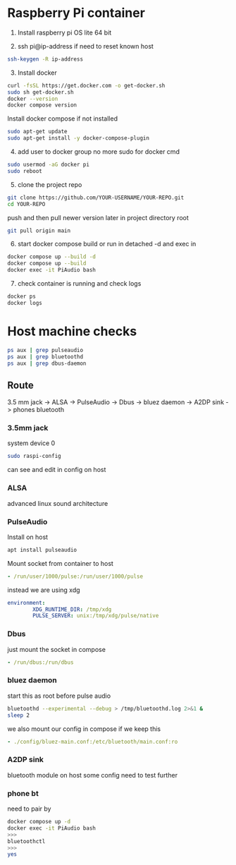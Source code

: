 # Raspberry Pi container


1. Install raspberry pi OS lite 64 bit

2. ssh pi@ip-address
if need to reset known host
```bash
ssh-keygen -R ip-address
```

3. Install docker 
```bash
curl -fsSL https://get.docker.com -o get-docker.sh
sudo sh get-docker.sh
docker --version
docker compose version
```
Install docker compose if not installed
```bash
sudo apt-get update
sudo apt-get install -y docker-compose-plugin

```

4. add user to docker group no more sudo for docker cmd
```bash
sudo usermod -aG docker pi
sudo reboot
```

5. clone the project repo
```bash
git clone https://github.com/YOUR-USERNAME/YOUR-REPO.git
cd YOUR-REPO
```
push and then pull newer version later in project directory root
```bash
git pull origin main
```

6. start docker compose build or run in detached -d and exec in
```bash
docker compose up --build -d
docker compose up --build
docker exec -it PiAudio bash
```
7. check container is running and check logs
```bash
docker ps
docker logs
```


# Host machine checks
```bash
ps aux | grep pulseaudio
ps aux | grep bluetoothd
ps aux | grep dbus-daemon
```


## Route
3.5 mm jack -> ALSA -> PulseAudio -> Dbus -> bluez daemon -> A2DP sink -> phones bluetooth

### 3.5mm jack
system device 0
```bash
sudo raspi-config
```
can see and edit in config on host

### ALSA
advanced linux sound architecture

### PulseAudio
Install on host
```bash
apt install pulseaudio
```
Mount socket from container to host
```yml
- /run/user/1000/pulse:/run/user/1000/pulse
```
instead we are using xdg
```yml
environment:
        XDG_RUNTIME_DIR: /tmp/xdg
        PULSE_SERVER: unix:/tmp/xdg/pulse/native
```

### Dbus
just mount the socket in compose
```yml
- /run/dbus:/run/dbus
```
### bluez daemon
start this as root before pulse audio
```bash
bluetoothd --experimental --debug > /tmp/bluetoothd.log 2>&1 &
sleep 2
```
we also mount our config in compose if we keep this
```yml
- ./config/bluez-main.conf:/etc/bluetooth/main.conf:ro
```

### A2DP sink
bluetooth module on host some config need to test further

### phone bt
need to pair by 
``` bash
docker compose up -d
docker exec -it PiAudio bash
>>>
bluetoothctl
>>>
yes
```
